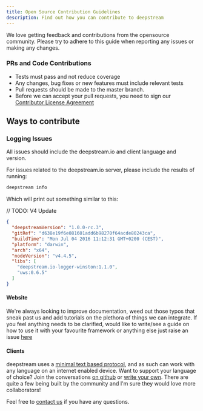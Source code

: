 ```yaml
---
title: Open Source Contribution Guidelines
description: Find out how you can contribute to deepstream
---
```


We love getting feedback and contributions from the opensource community. Please try to adhere to this guide when reporting any issues or making any changes.

### PRs and Code Contributions

* Tests must pass and not reduce coverage
* Any changes, bug fixes or new features must include relevant tests
* Pull requests should be made to the master branch.
* Before we can accept your pull requests, you need to sign our [Contributor License Agreement](../cla/)

## Ways to contribute

### Logging Issues

All issues should include the deepstream.io and client language and version.

For issues related to the deepstream.io server, please include the results of running:

```bash
deepstream info
```

Which will print out something similar to this:

// TODO: V4 Update
```json
{
  "deepstreamVersion": "1.0.0-rc.3",
  "gitRef": "d638e19f6e081601add6b98270f64acde80243ca",
  "buildTime": "Mon Jul 04 2016 11:12:31 GMT+0200 (CEST)",
  "platform": "darwin",
  "arch": "x64",
  "nodeVersion": "v4.4.5",
  "libs": [
    "deepstream.io-logger-winston:1.1.0",
    "uws:0.6.5"
  ]
}
```

#### Website
We're always looking to improve documentation, weed out those typos that sneak past us and add tutorials on the plethora of things we can integrate. If you feel anything needs to be clarified, would like to write/see a guide on how to use it with your favourite framework or anything else just raise an issue [here](//github.com/deepstreamIO/deepstream.io-website)

#### Clients
deepstream uses a [minimal text based protocol](../../protocol/message-structure-overview/), and as such can work with any language on an internet enabled device. Want to support your language of choice? Join the conversations [on github](//github.com/deepstreamIO/deepstream.io/issues?q=is%3Aopen+is%3Aissue+label%3Anew-client) or [write your own](/tutorials/core/writing-a-client/). There are quite a few being built by the community and I'm sure they would love more collaborators!

Feel free to [contact us](../get-in-touch/) if you have any questions.

